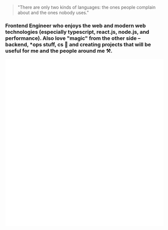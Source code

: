 > "There are only two kinds of languages: the ones people complain about and the ones nobody uses."

### Frontend Engineer who enjoys the web and modern web technologies (especially typescript, react.js, node.js, and performance). Also love "magic" from the other side – backend, *ops stuff, cs 🌌 and creating projects that will be useful for me and the people around me ⚒️.
![Metrics](https://github.com/tua-Mascot/tua-Mascot/blob/main/github-metrics.svg)
